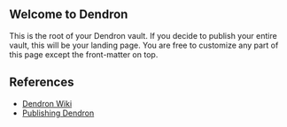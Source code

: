 
## Welcome to Dendron

This is the root of your Dendron vault.
If you decide to publish your entire vault, this will be your landing page.
You are free to customize any part of this page except the front-matter on top.

## References

- [Dendron Wiki](https://wiki.dendron.so/)
- [Publishing Dendron](https://wiki.dendron.so/notes/579e379b-3eca-4676-b51c-c66eb26a11b8.html)
